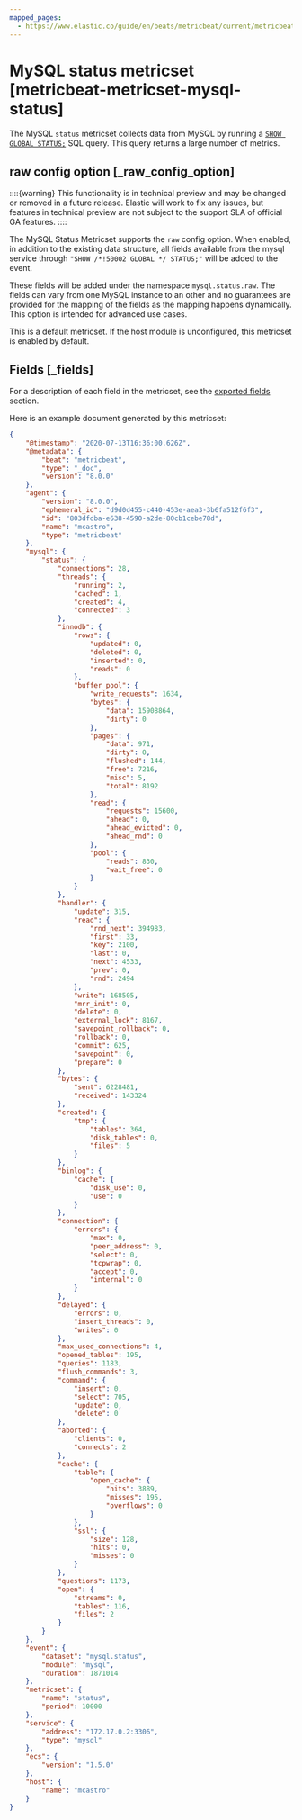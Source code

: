 ```yaml
---
mapped_pages:
  - https://www.elastic.co/guide/en/beats/metricbeat/current/metricbeat-metricset-mysql-status.html
---
```


<!-- This file is generated! See scripts/mage/docs_collector.go -->

# MySQL status metricset [metricbeat-metricset-mysql-status]

The MySQL `status` metricset collects data from MySQL by running a [`SHOW GLOBAL STATUS;`](http://dev.mysql.com/doc/refman/5.7/en/show-status.md) SQL query. This query returns a large number of metrics.

## raw config option [_raw_config_option]

::::{warning}
This functionality is in technical preview and may be changed or removed in a future release. Elastic will work to fix any issues, but features in technical preview are not subject to the support SLA of official GA features.
::::


The MySQL Status Metricset supports the `raw` config option. When enabled, in addition to the existing data structure, all fields available from the mysql service through `"SHOW /*!50002 GLOBAL */ STATUS;"` will be added to the event.

These fields will be added under the namespace `mysql.status.raw`. The fields can vary from one MySQL instance to an other and no guarantees are provided for the  mapping of the fields as the mapping happens dynamically. This option is intended for advanced use cases.

This is a default metricset. If the host module is unconfigured, this metricset is enabled by default.

## Fields [_fields]

For a description of each field in the metricset, see the [exported fields](/reference/metricbeat/exported-fields-mysql.md) section.

Here is an example document generated by this metricset:

```json
{
    "@timestamp": "2020-07-13T16:36:00.626Z",
    "@metadata": {
        "beat": "metricbeat",
        "type": "_doc",
        "version": "8.0.0"
    },
    "agent": {
        "version": "8.0.0",
        "ephemeral_id": "d9d0d455-c440-453e-aea3-3b6fa512f6f3",
        "id": "803dfdba-e638-4590-a2de-80cb1cebe78d",
        "name": "mcastro",
        "type": "metricbeat"
    },
    "mysql": {
        "status": {
            "connections": 28,
            "threads": {
                "running": 2,
                "cached": 1,
                "created": 4,
                "connected": 3
            },
            "innodb": {
                "rows": {
                    "updated": 0,
                    "deleted": 0,
                    "inserted": 0,
                    "reads": 0
                },
                "buffer_pool": {
                    "write_requests": 1634,
                    "bytes": {
                        "data": 15908864,
                        "dirty": 0
                    },
                    "pages": {
                        "data": 971,
                        "dirty": 0,
                        "flushed": 144,
                        "free": 7216,
                        "misc": 5,
                        "total": 8192
                    },
                    "read": {
                        "requests": 15600,
                        "ahead": 0,
                        "ahead_evicted": 0,
                        "ahead_rnd": 0
                    },
                    "pool": {
                        "reads": 830,
                        "wait_free": 0
                    }
                }
            },
            "handler": {
                "update": 315,
                "read": {
                    "rnd_next": 394983,
                    "first": 33,
                    "key": 2100,
                    "last": 0,
                    "next": 4533,
                    "prev": 0,
                    "rnd": 2494
                },
                "write": 168505,
                "mrr_init": 0,
                "delete": 0,
                "external_lock": 8167,
                "savepoint_rollback": 0,
                "rollback": 0,
                "commit": 625,
                "savepoint": 0,
                "prepare": 0
            },
            "bytes": {
                "sent": 6228481,
                "received": 143324
            },
            "created": {
                "tmp": {
                    "tables": 364,
                    "disk_tables": 0,
                    "files": 5
                }
            },
            "binlog": {
                "cache": {
                    "disk_use": 0,
                    "use": 0
                }
            },
            "connection": {
                "errors": {
                    "max": 0,
                    "peer_address": 0,
                    "select": 0,
                    "tcpwrap": 0,
                    "accept": 0,
                    "internal": 0
                }
            },
            "delayed": {
                "errors": 0,
                "insert_threads": 0,
                "writes": 0
            },
            "max_used_connections": 4,
            "opened_tables": 195,
            "queries": 1183,
            "flush_commands": 3,
            "command": {
                "insert": 0,
                "select": 705,
                "update": 0,
                "delete": 0
            },
            "aborted": {
                "clients": 0,
                "connects": 2
            },
            "cache": {
                "table": {
                    "open_cache": {
                        "hits": 3889,
                        "misses": 195,
                        "overflows": 0
                    }
                },
                "ssl": {
                    "size": 128,
                    "hits": 0,
                    "misses": 0
                }
            },
            "questions": 1173,
            "open": {
                "streams": 0,
                "tables": 116,
                "files": 2
            }
        }
    },
    "event": {
        "dataset": "mysql.status",
        "module": "mysql",
        "duration": 1871014
    },
    "metricset": {
        "name": "status",
        "period": 10000
    },
    "service": {
        "address": "172.17.0.2:3306",
        "type": "mysql"
    },
    "ecs": {
        "version": "1.5.0"
    },
    "host": {
        "name": "mcastro"
    }
}
```
